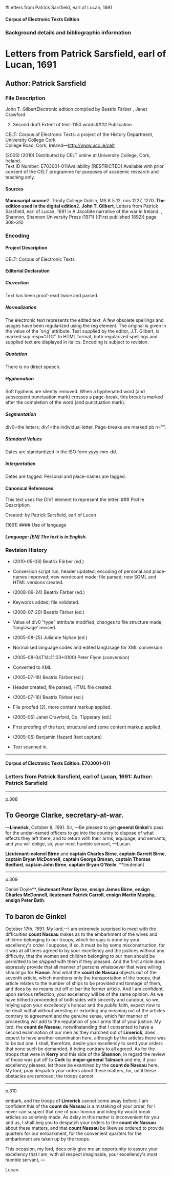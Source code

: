 

#Letters from Patrick Sarsfield, earl of Lucan, 1691


<!-- // 
 function footNote(link) {
 openpopup = window.open(link,"openpopup","width=512,height=128,left=256,top=256,resizable=no,scrollbars=1,menubar=1,statusbar=0,toolbar=0");
}
// -->



#### Corpus of Electronic Texts Edition


### Background details and bibliographic information


Letters from Patrick Sarsfield, earl of Lucan, 1691
===================================================


Author: Patrick Sarsfield
-------------------------


### File Description

John T. GilbertElectronic edition compiled by Beatrix Färber , Janet Crawford

 2. Second draft.Extent of text: 1150 words#### Publication


CELT: Corpus of Electronic Texts: a project of the History Department, University College Cork  
College Road, Cork, Ireland—http://www.ucc.ie/celt

 (2005) (2010) Distributed by CELT online at University College, Cork, Ireland.  
Text ID Number: E703001-011Availability [RESTRICTED] 
Available with prior consent of the CELT programme for purposes of academic research and teaching only.


#### Sources


**Manuscript source**2. Trinity College Dublin, MS K 5 12, nos 1227, 1270.
**The edition used in the digital edition**2. **John T. Gilbert**, Letters from Patrick Sarsfield, earl of Lucan, 1691 in A Jacobite narrative of the war in Ireland. , Shannon, Shannon University Press (1971) ((First published 1892)) page 308–310

### Encoding


#### Project Description


CELT: Corpus of Electronic Texts


#### Editorial Declaration


##### Correction


Text has been proof-read twice and parsed.


##### Normalization


The electronic text represents the edited text. A few obsolete spellings and usages have been regularized using the reg element. The original is given in the value of the 'orig' attribute. Text supplied by the editor, J.T. Gilbert, is marked sup resp="JTG". In HTML format, both regularized spellings and supplied text are displayed in italics. Encoding is subject to revision.


##### Quotation


There is no direct speech.


##### Hyphenation


Soft hyphens are silently removed. When a hyphenated word (and subsequent punctuation mark) crosses a page-break, this break is marked after the completion of the word (and punctuation mark).


##### Segmentation


div0=the letters; div1=the individual letter. Page-breaks are marked pb n="".


##### Standard Values


Dates are standardized in the ISO form yyyy-mm-dd.


##### Interpretation


Dates are tagged. Personal and place-names are tagged.


#### Canonical References


This text uses the DIV1 element to represent the letter. ### Profile Description


Created: by Patrick Sarsfield, earl of Lucan

 (1691) #### Use of language


##### Language: [EN] The text is in English.


### Revision History


* (2010-05-03) Beatrix Färber (ed.)

* Conversion script run, header updated; encoding of personal and place-names improved; new wordcount made; file parsed; new SGML and HTML versions created.
* (2008-09-24) Beatrix Färber (ed.)

* Keywords added; file validated.
* (2008-07-20) Beatrix Färber (ed.)

* Value of div0 "type" attribute modified, changes to file structure made; 'langUsage' revised.
* (2005-08-25) Julianne Nyhan (ed.)

* Normalised language codes and edited langUsage for XML conversion
* (2005-08-04T14:21:33+0100) Peter Flynn (conversion)

* Converted to XML
* (2005-07-18) Beatrix Färber (ed.)

* Header created, file parsed, HTML file created.
* (2005-07-16) Beatrix Färber (ed.)

* File proofed (2), more content markup applied.
* (2005-05) Janet Crawford, Co. Tipperary (ed.)

* First proofing of the text; structural and some content markup applied.
* (2005-05) Benjamin Hazard (text capture)

* Text scanned in.




---


#### Corpus of Electronic Texts Edition: E703001-011


### Letters from Patrick Sarsfield, earl of Lucan, 1691: Author: Patrick Sarsfield




---

p.308


To George Clarke, secretary-at-war.
-----------------------------------


—**Limerick**, October 8, *16*91.
Sir, —Be pleased to get **general Ginkel**'s pass for the under-named officers to go into the country to dispose of what effects they left there, and to return with their arms, equipage, and servants, and you will oblige, sir, your most humble servant, —Lucan.


**Lieutenant-colonel Birne** and **captain Charles Birne**, **captain Garrett Birne**, **captain Bryan McDonnell**, **captain George Brenan**, **captain Thomas Bedford**, **captain John Birne**, **captain Bryan O'Neile**, **lieutenant

 


---

p.309






Daniel Doyle**, **lieutenant Peter Byrne**, **ensign James Birne**, **ensign Charles McDonnell**, **lieutenant Patrick Carroll**, **ensign Martin Murphy**, **ensign Peter Bath**.


To baron de Ginkel
------------------


October 17th, *16*91.
My lord,—I am extremely surprised to meet with the difficulties **count Nassau** makes as to the embarkment of the wives and children belonging to our troops, which he says is done by your excellency's order. I suppose, if so, it must be by some misconstruction, for it was at all times agreed to by your excellency and the justices without any difficulty, that the women and children belonging to our men should be permitted to be *shipped* with them if they pleased. And the first article does expressly provide that all manner of persons whatsoever that were willing should go for **France**. And what the **count de **Nassau**** objects out of the seventh article, which mentions only the transportation of the troops, that article relates to the number of ships to be provided and tonnage of them, and does by no means cut off or bar the former article. And I am confident, upon serious reflection, your excellency will be of the same opinion. As we have hitherto proceeded of both sides with sincerity and candour, so we, relying upon your excellency's honour and the *public* faith, expect now to be dealt withal without wresting or extorting any meaning out of the articles contrary to agreement and the genuine sense, which fair manner of proceeding will add to the reputation of your arms that of your justice. My lord, the **count de **Nassau****, notwithstanding that I consented to have a second examination of our men as they marched out of **Limerick**, does expect to have another examination here, although by the articles there was to be but one. I shall, therefore, desire your excellency to send your orders that none such be demanded, it being contrary to all agreed. As for the troops that were in **Kerry** and this side of the **Shannon**, in regard the review of those was put off to **Cork** by **major-general Talmach** and me, if your excellency pleases, let those be examined by the **count de **Nassau**** here. My lord, pray despatch your orders about these matters, for, until these obstacles are removed, the troops cannot


---

p.310






embark, and the troops of **Limerick** cannot come away before. I am confident this of the **count de **Nassau**** is a mistaking of your order, for I never can suspect that one of your honour and integrity would break articles so solemnly made. As delay in this matter is inconvenient for you and us, I shall beg you to despatch your orders to the **count de **Nassau**** about these matters, and that **count Nassau** be likewise ordered to provide quarters for our embarkment, for the convenient quarters for the embarkment are taken up by the troops.


This occasion, my lord, does only give me an opportunity to assure your excellency that I am, with all respect imaginable, your excellency's most humble servant, —

Lucan.









